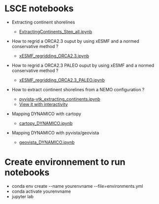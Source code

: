 # LSCE notebooks

* Extracting continent shorelines
  * [ExtractingContinents_Step_all.ipynb](https://github.com/PBrockmann/LSCE_notebooks/blob/main/ExtractingContinents_Step_all.ipynb)

* How to regrid a ORCA2.3 ouput by using xESMF and a normed conservative method ?
  * [xESMF_regridding_ORCA2.3.ipynb](https://github.com/PBrockmann/LSCE_notebooks/blob/main/xESMF_regridding_ORCA2.3.ipynb)
 
* How to regrid a ORCA2.3 PALEO ouput by using xESMF and a normed conservative method ?
  * [xESMF_regridding_ORCA2.3_PALEO.ipynb](https://github.com/PBrockmann/LSCE_notebooks/blob/main/xESMF_regridding_ORCA2.3_PALEO.ipynb)

* How to extract continent shorelines from a NEMO configuration ?
  * [pyvista-vtk_extracting_continents.ipynb](https://github.com/PBrockmann/LSCE_notebooks/blob/main/pyvista-vtk_extracting_continents.ipynb)
  * [View it with interactivity](https://htmlpreview.github.io/?https://github.com/PBrockmann/LSCE_notebooks/blob/main/pyvista-vtk_extracting_continents.html)

* Mapping DYNAMICO with cartopy
  * [cartopy_DYNAMICO.ipynb](https://github.com/PBrockmann/LSCE_notebooks/blob/main/cartopy_DYNAMICO.ipynb)
 
* Mapping DYNAMICO with pyvista/geovista
  * [geovista_DYNAMICO.ipynb](https://github.com/PBrockmann/LSCE_notebooks/blob/main/geovista_DYNAMICO.ipynb)

# Create environnement to run notebooks

 * conda env create --name yourenvname --file=environments.yml
 * conda activate yourenvname
 * jupyter lab 
